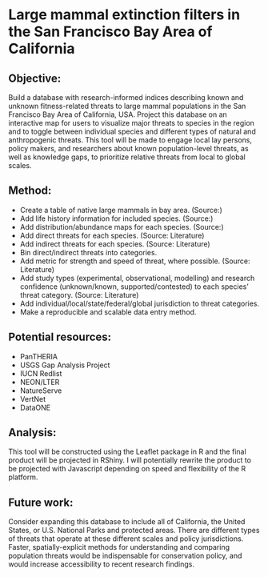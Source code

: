 # Large mammal extinction filters in the San Francisco Bay Area of California

## Objective: 
Build a database with research-informed indices describing known and unknown fitness-related threats to large mammal populations in the San Francisco Bay Area of California, USA. Project this database on an interactive map for users to visualize major threats to species in the region and to toggle between individual species and different types of natural and anthropogenic threats. This tool will be made to engage local lay persons, policy makers, and researchers about known population-level threats, as well as knowledge gaps, to prioritize relative threats from local to global scales. 

## Method: 
* Create a table of native large mammals in bay area. (Source:)
* Add life history information for included species. (Source:)
* Add distribution/abundance maps for each species. (Source:)
* Add direct threats for each species. (Source: Literature)
* Add indirect threats for each species. (Source: Literature)
* Bin direct/indirect threats into categories.
* Add metric for strength and speed of threat, where possible. (Source: Literature)
* Add study types (experimental, observational, modelling) and research confidence (unknown/known, supported/contested) to each species’ threat category. (Source: Literature)
* Add individual/local/state/federal/global jurisdiction to threat categories. 
* Make a reproducible and scalable data entry method. 

## Potential resources:
* PanTHERIA
* USGS Gap Analysis Project
* IUCN Redlist
* NEON/LTER
* NatureServe
* VertNet
* DataONE

## Analysis: 
This tool will be constructed using the Leaflet package in R and the final product will be projected in RShiny. I will potentially rewrite the product to be projected with Javascript depending on speed and flexibility of the R platform. 

## Future work: 
Consider expanding this database to include all of California, the United States, or U.S. National Parks and protected areas. There are different types of threats that operate at these different scales and policy jurisdictions. Faster, spatially-explicit methods for understanding and comparing population threats would be indispensable for conservation policy, and would increase accessibility to recent research findings.  
